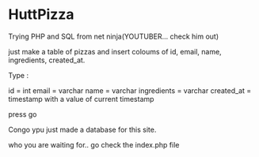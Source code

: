 # HuttPizza
Trying PHP and SQL from net ninja(YOUTUBER... check him out)


just make a table of pizzas and insert coloums of id, email, name, ingredients, created_at.


Type :

id = int
email = varchar
name = varchar
ingredients = varchar
created_at = timestamp  with a value of current timestamp



press go


Congo ypu just made a database for this site.

who you are waiting for.. go check the index.php file
